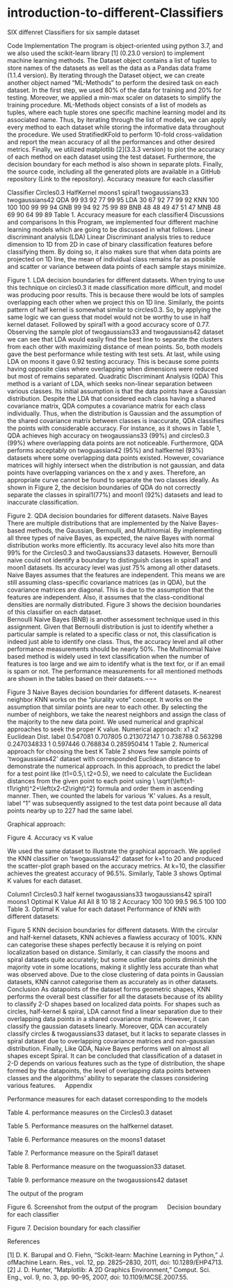 # introduction-to-different-Classifiers
SIX diffenret Classifiers for six sample dataset


Code Implementation 
The program is object-oriented using python 3.7, and we also used the scikit-learn library [1] (0.23.0 version) to implement machine learning methods. The Dataset object contains a list of tuples to store names of the datasets as well as the data as a Pandas data frame (1.1.4 version). By iterating through the Dataset object, we can create another object named “ML-Methods” to perform the desired task on each dataset. In the first step, we used 80% of the data for training and 20% for testing. Moreover, we applied a min-max scaler on datasets to simplify the training procedure. ML-Methods object consists of a list of models as tuples, where each tuple stores one specific machine learning model and its associated name. Thus, by iterating through the list of models, we can apply every method to each dataset while storing the informative data throughout the procedure. We used StratifiedKFold to perform 10-fold cross-validation and report the mean accuracy of all the performances and other desired metrics. Finally, we utilized matplotlib [2](3.3.3 version) to plot the accuracy of each method on each dataset using the test dataset. Furthermore, the decision boundary for each method is also shown in separate plots. Finally, the source code, including all the generated plots are available in a GitHub repository (Link to the repository).
Accuracy measure for each classifier

Classifier	Circles0.3	HalfKernel	moons1	spiral1	twogaussians33	twogaussians42
QDA	99	93	92	77	99	95
LDA	30	67	92	77	99	92
KNN	100	100	100	99	99	94
GNB	99	94	92	75	99	89
BNB	48	48	49	47	51	47
MNB	48	69	90	64	99	89
Table 1. Accuracy measure for each classifier4
Discussions and comparisons
In this Program, we implemented four different machine learning models which are going to be discussed in what follows.
Linear discriminant analysis (LDA)
Linear Discriminant analysis tries to reduce dimension to 1D from 2D in case of binary classification features before classifying them. By doing so, it also makes sure that when data points are projected on 1D line, the mean of individual class remains far as possible and scatter or variance between data points of each sample stays minimize.
      

Figure 1. LDA decision boundaries for different datasets.
	When trying to use this technique on circles0.3 it made classification more difficult, and model was producing poor results. This is because there would be lots of samples overlapping each other when we project this on 1D line. Similarly, the points pattern of half kernel is somewhat similar to circles0.3. So, by applying the same logic we can guess that model would not be worthy to use in half kernel dataset. 
	Followed by spiral1 with a good accuracy score of 0.77. Observing the sample plot of twogaussians33 and twogaussians42 dataset we can see that LDA would easily find the best line to separate the clusters from each other with maximizing distance of mean points. So, both models gave the best performance while testing with test sets. 
	At last, while using LDA on moons it gave 0.92 testing accuracy. This is because some points having opposite class where overlapping when dimensions were reduced but most of remains separated. 
Quadratic Discriminant Analysis (QDA)
This method is a variant of LDA, which seeks non-linear separation between various classes. Its initial assumption is that the data points have a Gaussian distribution. Despite the LDA that considered each class having a shared covariance matrix, QDA computes a covariance matrix for each class individually. Thus, when the distribution is Gaussian and the assumption of the shared covariance matrix between classes is inaccurate, QDA classifies the points with considerable accuracy. For instance, as it shows in Table 1, QDA achieves high accuracy on twogaussians33 (99%) and circles0.3 (99%) where overlapping data points are not noticeable. Furthermore, QDA performs acceptably on twoguassian42 (95%) and halfkernel (93%) datasets where some overlapping data points existed. However, covariance matrices will highly intersect when the distribution is not gaussian, and data points have overlapping variances on the x and y axes. Therefore, an appropriate curve cannot be found to separate the two classes ideally. As shown in Figure 2, the decision boundaries of QDA do not correctly separate the classes in spiral1(77%) and moon1 (92%) datasets and lead to inaccurate classification.
      

Figure 2. QDA decision boundaries for different datasets.
Naive Bayes
There are multiple distributions that are implemented by the Naive Bayes-based methods, the Gaussian, Bernoulli, and Multinomial. By implementing all three types of naive Bayes, as expected, the naive Bayes with normal distribution works more efficiently. Its accuracy level also hits more than 99% for the Circles0.3 and twoGaussians33 datasets. However, Bernoulli naive could not identify a boundary to distinguish classes in spiral1 and moon1 datasets. Its accuracy level was just 75% among all other datasets. 
Naive Bayes assumes that the features are independent. This means we are still assuming class-specific covariance matrices (as in QDA), but the covariance matrices are diagonal. This is due to the assumption that the features are independent. Also, it assumes that the class-conditional densities are normally distributed. Figure 3 shows the decision boundaries of this classifier on each dataset.  
Bernoulli Naive Bayes (BNB) is another assessment technique used in this assignment. Given that Bernoulli distribution is just to identify whether a particular sample is related to a specific class or not, this classification is indeed just able to identify one class. Thus, the accuracy level and all other performance measurements should be nearly 50%.
The Multinomial Naive based method is widely used in text classification when the number of features is too large and we aim to identify what is the text for, or if an email is spam or not. The performance measurements for all mentioned methods are shown in the tables based on their datasets.¬¬¬
      

Figure 3 Naive Bayes decision boundaries for different datasets.
K-nearest neighbor
KNN works on the “plurality vote” concept. It works on the assumption that similar points are near to each other. By selecting the number of neighbors, we take the nearest neighbors and assign the class of the majority to the new data point. We used numerical and graphical approaches to seek the proper K value.
Numerical approach:
x1	x2	Euclidean Dist.	label
0.547081	0.707805	0.213072147	1
0.738788	0.563298	0.247034833	1
0.597446	0.768834	0.285950414	1
Table 2. Numerical approach for choosing the best K
Table 2 shows few sample points of 'twogaussians42' dataset with corresponded Euclidean distance to demonstrate the numerical approach. In this approach, to predict the label for a test point like (t1=0.5,\ t2=0.5), we need to calculate the Euclidean distances from the given point to each point using \ \sqrt{\left(x1-t1\right)^2+\left(x2-t2\right)^2} formula and order them in ascending manner. Then, we counted the labels for various 'K' values. As a result, label “1” was subsequently assigned to the test data point because all data points nearby up to 227 had the same label.

Graphical approach:
 
Figure 4. Accuracy vs K value

We used the same dataset to illustrate the graphical approach. We applied the KNN classifier on 'twogaussians42' dataset for k=1 to 20 and produced the scatter-plot graph based on the accuracy metrics. At k=10, the classifier achieves the greatest accuracy of 96.5%. Similarly, Table 3 shows Optimal K values for each dataset.

Column1	Circles0.3	half kernel	twogaussians33	twogaussians42	spiral1	moons1
Optimal K Value	     All	       All	8	10	18	 2
Accuracy	100	   100	99.5	96.5	100	100
Table 3. Optimal K value for each dataset
Performance of KNN with different datasets:

      
Figure 5 KNN decision boundaries for different datasets.
	With the circular and half-kernel datasets, KNN achieves a flawless accuracy of 100%. KNN can categorise these shapes perfectly because it is relying on point localization based on distance.
	Similarly, it can classify the moons and spiral datasets quite accurately; but some outlier data points diminish the majority vote in some locations, making it slightly less accurate than what was observed above.
	Due to the close clustering of data points in Gaussian datasets, KNN cannot categorise them as accurately as in other datasets.
Conclusion
As datapoints of the dataset forms geometric shapes, KNN performs the overall best classifier for all the datasets because of its ability to classify 2-D shapes based on localized data points. For shapes such as circles, half-kernel & spiral, LDA cannot find a linear separation due to their overlapping data points in a shared covariance matrix. However, it can classify the gaussian datasets linearly. Moreover, QDA can accurately classify circles & twogaussians33 dataset, but it lacks to separate classes in spiral dataset due to overlapping covariance matrices and non-gaussian distribution. Finally, Like QDA, Naive Bayes performs well on almost all shapes except Spiral. 
It can be concluded that classification of a dataset in 2-D depends on various features such as the type of distribution, the shape formed by the datapoints, the level of overlapping data points between classes and the algorithms’ ability to separate the classes considering various features.
 
Appendix

Performance measures for each dataset corresponding to the models

 
Table 4. performance measures on the Circles0.3 dataset


 
Table 5. Performance measures on the halfkernel dataset.


 
Table 6. Performance measures on the moons1 dataset


 
Table 7. Performance measure on the Spiral1 dataset


 
Table 8. Performance measure on the twoguassion33 dataset.


 
Table 9. performance measure on the twogaussions42 dataset


The output of the program

 
Figure 6. Screenshot from the output of the program
 
Decision boundary for each classifier

 
Figure 7. Decision boundary for each classifier

References

[1]	D. K. Barupal and O. Fiehn, “Scikit-learn: Machine Learning in Python,” J. ofMachine Learn. Res., vol. 12, pp. 2825–2830, 2011, doi: 10.1289/EHP4713.
[2]	J. D. Hunter, “Matplotlib: A 2D Graphics Environment,” Comput. Sci. Eng., vol. 9, no. 3, pp. 90–95, 2007, doi: 10.1109/MCSE.2007.55.

